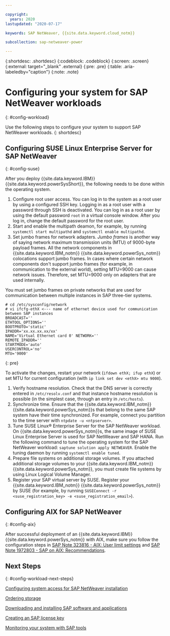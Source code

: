 ```yaml
---

copyright:
  years: 2020
lastupdated: "2020-07-17"

keywords: SAP NetWeaver, {{site.data.keyword.cloud_notm}}

subcollection: sap-netweaver-power

---
```


{:shortdesc: .shortdesc}
{:codeblock: .codeblock}
{:screen: .screen}
{:external: target="_blank" .external}
{:pre: .pre}
{:table: .aria-labeledby="caption"}
{:note: .note}

# Configuring your system for SAP NetWeaver workloads
{: #config-workload}

Use the following steps to configure your system to support SAP NetWeaver workloads.
{: shortdesc}

## Configuring SUSE Linux Enterprise Server for SAP NetWeaver
{: #config-suse}

After you deploy {{site.data.keyword.IBM}} {{site.data.keyword.powerSysShort}}, the following needs to be done within the operating system.

1. Configure root user access. You can log in to the system as a root user by using a configured SSH key. Logging in as a root user with a password through SSH is deactivated. You can log in as a root user by using the default password `root` in a virtual console window. After you log in, change the default password for the root user.
1. Start and enable the multipath deamon, for example, by running `systemctl start multipathd` and `systemctl enable multipathd`.
1. Set jumbo frames for network adapters. _Jumbo frames_ is another way of saying network maximum transmission units (MTU) of 9000-byte payload frames. All the network components in {{site.data.keyword.IBM_notm}} {{site.data.keyword.powerSys_notm}} colocations support jumbo frames. In cases where certain network components don't support jumbo frames (for example, in communication to the external world), setting MTU=9000 can cause network issues. Therefore, set MTU=9000 only on adapters that are used internally.

  You must set jumbo frames on private networks that are used for communication between multiple instances in SAP three-tier systems.

  ```
  # cd /etc/sysconfig/network
  # vi ifcfg-ethX <--- name of ethernet device used for communication between SAP instances
  BROADCAST=''
  ETHTOOL_OPTIONS=''
  BOOTPROTO='static'
  IPADDR='xx.xx.xx.xx/xx'
  NAME='Virtual Ethernet card 0' NETWORK=''
  REMOTE_IPADDR=''
  STARTMODE='auto'
  USERCONTROL='no'
  MTU='9000'
  ```
  {: pre}

  To activate the changes, restart your network (`ifdown ethX; ifup ethX`) or set MTU for current configuration (with `ip link set dev <ethX> mtu 9000`).
1. Verify hostname resolution. Check that the DNS server is correctly entered in `/etc/resolv.conf` and that instance hostname resolution is possible (in the simplest case, through an entry in `/etc/hosts`).
1. Synchronize time. Ensure that the {{site.data.keyword.IBM_notm}} {{site.data.keyword.powerSys_notm}}s that belong to the same SAP system have their time synchronized. For example, connect you partition to the time server with `ntpdate -u <ntpserver>`.
1. Tune SUSE Linux&reg; Enterprise Server for the SAP NetWeaver workload. On {{site.data.keyword.powerSys_notm}}s, the same image of SUSE Linux Enterprise Server is used for SAP NetWeaver and SAP HANA. Run the following command to tune the operating system for the SAP NetWeaver workload: `saptune solution apply NETWEAVER`. Enable the tuning daemon by running `systemctl enable tuned`.
1. Prepare file systems on additional storage volumes. If you attached additional storage volumes to your {{site.data.keyword.IBM_notm}} {{site.data.keyword.powerSys_notm}}, you must create file systems by using Linux Logical Volume Manager.
1. Register your SAP virtual server by SUSE. Register your {{site.data.keyword.IBM_notm}} {{site.data.keyword.powerSys_notm}} by SUSE (for example, by running `SUSEConnect -r <suse_registration_key> -e <suse_registration_email>`).

## Configuring AIX for SAP NetWeaver
{: #config-aix}

After successful deployment of an {{site.data.keyword.IBM}} {{site.data.keyword.powerSys_notm}} with AIX, make sure you follow the configuration steps in [SAP Note 323816 - AIX: User limit settings](https://launchpad.support.sap.com/#/notes/323816) and [SAP Note 1972803 - SAP on AIX: Recommendations](https://launchpad.support.sap.com/#/notes/1972803).

## Next Steps
{: #config-workload-next-steps}

[Configuring system access for SAP NetWeaver installation](/docs/sap-netweaver-power?topic=sap-netweaver-power-config_system_access)

[Ordering storage](/docs/sap-netweaver-power?topic=sap-netweaver-power-order_storage)

[Downloading and installing SAP software and applications](/docs/sap-netweaver-power?topic=sap-netweaver-power-install_sap)

[Creating an SAP license key](/docs/sap-netweaver-power?topic=sap-netweaver-power-create-key)

[Monitoring your system with SAP tools](/docs/sap-netweaver-power?topic=sap-netweaver-power-monitoring)
